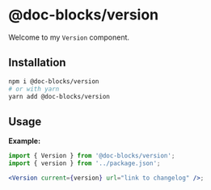 # @doc-blocks/version

Welcome to my `Version` component.

## Installation

```sh
npm i @doc-blocks/version
# or with yarn
yarn add @doc-blocks/version
```

## Usage

**Example:**

```jsx
import { Version } from '@doc-blocks/version';
import { version } from '../package.json';

<Version current={version} url="link to changelog" />;
```
